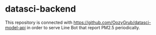 # datasci-backend
This repository is connected with https://github.com/OozyGrub/datasci-model-api in order to serve Line Bot that report PM2.5 periodically.
